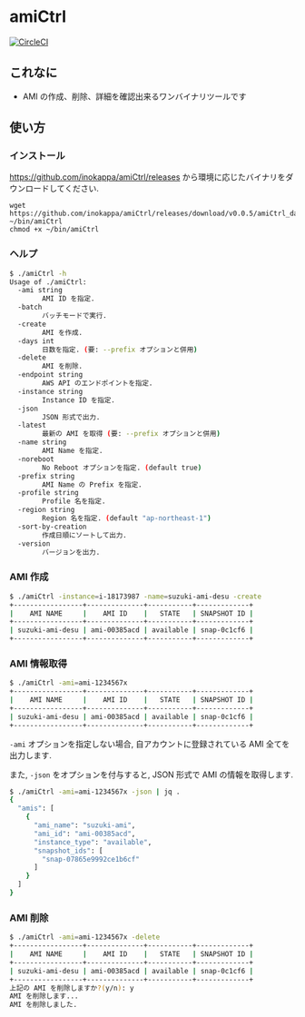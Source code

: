 # amiCtrl
[![CircleCI](https://circleci.com/gh/oreno-tools/amiCtrl.svg?style=svg)](https://circleci.com/gh/oreno-tools/amiCtrl)
## これなに

- AMI の作成、削除、詳細を確認出来るワンバイナリツールです

## 使い方

### インストール

https://github.com/inokappa/amiCtrl/releases から環境に応じたバイナリをダウンロードしてください.

```
wget https://github.com/inokappa/amiCtrl/releases/download/v0.0.5/amiCtrl_darwin_amd64 ~/bin/amiCtrl
chmod +x ~/bin/amiCtrl
```

### ヘルプ

```sh
$ ./amiCtrl -h
Usage of ./amiCtrl:
  -ami string
        AMI ID を指定.
  -batch
        バッチモードで実行.
  -create
        AMI を作成.
  -days int
        日数を指定. (要: --prefix オプションと併用)
  -delete
        AMI を削除.
  -endpoint string
        AWS API のエンドポイントを指定.
  -instance string
        Instance ID を指定.
  -json
        JSON 形式で出力.
  -latest
        最新の AMI を取得 (要: --prefix オプションと併用)
  -name string
        AMI Name を指定.
  -noreboot
        No Reboot オプションを指定. (default true)
  -prefix string
        AMI Name の Prefix を指定.
  -profile string
        Profile 名を指定.
  -region string
        Region 名を指定. (default "ap-northeast-1")
  -sort-by-creation
        作成日順にソートして出力.
  -version
        バージョンを出力.
```

### AMI 作成

```sh
$ ./amiCtrl -instance=i-18173987 -name=suzuki-ami-desu -create
+-----------------+--------------+-----------+-------------+
|    AMI NAME     |    AMI ID    |   STATE   | SNAPSHOT ID |
+-----------------+--------------+-----------+-------------+
| suzuki-ami-desu | ami-00385acd | available | snap-0c1cf6 |
+-----------------+--------------+-----------+-------------+
```

### AMI 情報取得

```sh
$ ./amiCtrl -ami=ami-1234567x
+-----------------+--------------+-----------+-------------+
|    AMI NAME     |    AMI ID    |   STATE   | SNAPSHOT ID |
+-----------------+--------------+-----------+-------------+
| suzuki-ami-desu | ami-00385acd | available | snap-0c1cf6 |
+-----------------+--------------+-----------+-------------+
```

`-ami` オプションを指定しない場合, 自アカウントに登録されている AMI 全てを出力します.

また, `-json` をオプションを付与すると, JSON 形式で AMI の情報を取得します.

```sh
$ ./amiCtrl -ami=ami-1234567x -json | jq .
{
  "amis": [
    {
      "ami_name": "suzuki-ami",
      "ami_id": "ami-00385acd",
      "instance_type": "available",
      "snapshot_ids": [
        "snap-07865e9992ce1b6cf"
      ]
    }
  ]
}
```


### AMI 削除

```sh
$ ./amiCtrl -ami=ami-1234567x -delete
+-----------------+--------------+-----------+-------------+
|    AMI NAME     |    AMI ID    |   STATE   | SNAPSHOT ID |
+-----------------+--------------+-----------+-------------+
| suzuki-ami-desu | ami-00385acd | available | snap-0c1cf6 |
+-----------------+--------------+-----------+-------------+
上記の AMI を削除しますか?(y/n): y
AMI を削除します...
AMI を削除しました.
```

